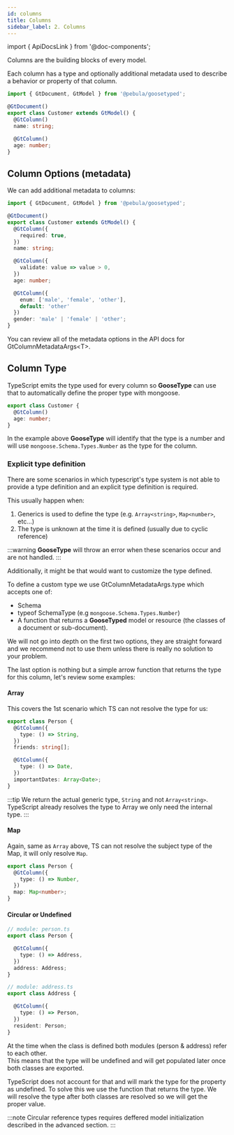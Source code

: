 ```yaml
---
id: columns
title: Columns
sidebar_label: 2. Columns
---
```

import { ApiDocsLink } from '@doc-components';

Columns are the building blocks of every model.

Each column has a type and optionally additional metadata used to describe a behavior or property of that column.

```typescript
import { GtDocument, GtModel } from '@pebula/goosetyped';

@GtDocument()
export class Customer extends GtModel() {
  @GtColumn()
  name: string;

  @GtColumn()
  age: number;
}
```

## Column Options (metadata)

We can add additional metadata to columns:

```typescript
import { GtDocument, GtModel } from '@pebula/goosetyped';

@GtDocument()
export class Customer extends GtModel() {
  @GtColumn({
    required: true,
  })
  name: string;

  @GtColumn({
    validate: value => value > 0,
  })
  age: number;

  @GtColumn({
    enum: ['male', 'female', 'other'],
    default: 'other'
  })
  gender: 'male' | 'female' | 'other';
}
```

You can review all of the metadata options in the API docs for <ApiDocsLink type="interface" symbol="GtColumnMetadataArgs">GtColumnMetadataArgs\<T></ApiDocsLink>.

## Column Type

TypeScript emits the type used for every column so **GooseType** can use that to automatically define the proper type with mongoose.

```typescript
export class Customer {
  @GtColumn()
  age: number;
}
```

In the example above **GooseType** will identify that the type is a number and will use `mongoose.Schema.Types.Number` as the type for the column.

### Explicit type definition

There are some scenarios in which typescript's type system is not able to provide a type definition and an explicit type definition is required.

This usually happen when:

1. Generics is used to define the type (e.g. `Array<string>`, `Map<number>`, etc...)
2. The type is unknown at the time it is defined (usually due to cyclic reference)

:::warning
**GooseType** will throw an error when these scenarios occur and are not handled.
:::

Additionally, it might be that would want to customize the type defined.

To define a custom type we use <ApiDocsLink type="interface" symbol="GtColumnMetadataArgs" hash="type">GtColumnMetadataArgs.type</ApiDocsLink>
which accepts one of:

- Schema
- typeof SchemaType (e.g `mongoose.Schema.Types.Number`)
- A function that returns a **GooseTyped** model or resource (the classes of a document or sub-document).

We will not go into depth on the first two options, they are straight forward and we recommend not to use them
unless there is really no solution to your problem.

The last option is nothing but a simple arrow function that returns the type for this column, let's review some examples:

#### Array

This covers the 1st scenario which TS can not resolve the type for us:

```typescript
export class Person {
  @GtColumn({
    type: () => String,
  })
  friends: string[];

  @GtColumn({
    type: () => Date,
  })
  importantDates: Array<Date>;
}
```

:::tip
We return the actual generic type, `String` and not `Array<string>`. TypeScript already resolves the type to Array we only need the internal type.
:::

#### Map

Again, same as `Array` above, TS can not resolve the subject type of the Map, it will only resolve `Map`.

```typescript
export class Person {
  @GtColumn({
    type: () => Number,
  })
  map: Map<number>;
}
```

#### Circular or Undefined

```typescript
// module: person.ts
export class Person {

  @GtColumn({
    type: () => Address,
  })
  address: Address;
}

// module: address.ts
export class Address {

  @GtColumn({
    type: () => Person,
  })
  resident: Person;
}
```

At the time when the class is defined both modules (person & address) refer to each other.  
This means that the type will be undefined and will get populated later once both classes are exported.

TypeScript does not account for that and will mark the type for the property as undefined.
To solve this we use the function that returns the type. We will resolve the type after both classes are resolved so we will get the proper value.

:::note
Circular reference types requires deffered model initialization described in the advanced section.
:::
